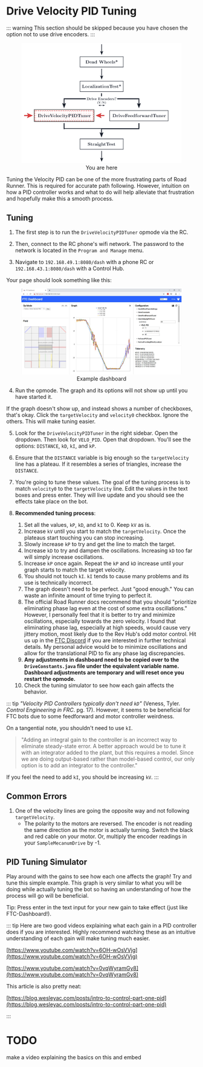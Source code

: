 # Drive Velocity PID Tuning

<HideAyudeWrapper :skipIfDriveEncoders="true">
::: warning
This section should be skipped because you have chosen the option not to use drive encoders.
:::
</HideAyudeWrapper>

<figure align="center">
    <img src="./assets/you-are-here/YouAreHere-DriveVelocityPID-quarter.png">
    <figcaption class="mt-2 text-gray-600 text-center">You are here</figcaption>
</figure>

Tuning the Velocity PID can be one of the more frustrating parts of Road Runner. This is required for accurate path following. However, intuition on how a PID controller works and what to do will help alleviate that frustration and hopefully make this a smooth process.

## Tuning

1. The first step is to run the `DriveVelocityPIDTuner` opmode via the RC.

2. Then, connect to the RC phone's wifi network. The password to the network is located in the `Program and Manage` menu.

3. Navigate to `192.168.49.1:8080/dash` with a phone RC or `192.168.43.1:8080/dash` with a Control Hub.

Your page should look something like this:

<figure align="center">
    <div class="relative">
      <img src="./assets/drive-velocity-pid-tuning/example-dashboard-half.jpg">
      <div class="absolute top-0 left-0 w-full h-full pointer-events-none" style="box-shadow: inset 0 2px 6px 2px rgba(0, 0, 0, 0.06)"></div>
    </div>
    <figcaption class="mt-2 text-sm text-gray-600 text-center">Example dashboard</figcaption>
</figure>

4. Run the opmode. The graph and its options will not show up until you have started it.

If the graph doesn't show up, and instead shows a number of checkboxes, that's okay. Click the `targetVelocity` and `velocity0` checkbox. Ignore the others. This will make tuning easier.

5. Look for the `DriveVelocityPIDTuner` in the right sidebar. Open the dropdown. Then look for `VELO_PID`. Open that dropdown. You'll see the options: `DISTANCE`, `kD`, `kI`, and `kP`.

6. Ensure that the `DISTANCE` variable is big enough so the `targetVelocity` line has a plateau. If it resembles a series of triangles, increase the `DISTANCE`.

7. You're going to tune these values. The goal of the tuning process is to match `velocity0` to the `targetVelocity` line. Edit the values in the text boxes and press enter. They will live update and you should see the effects take place on the bot.

8. **Recommended tuning process**:
   1. Set all the values, `kP`, `kD`, and `kI` to 0. Keep `kV` as is.
   2. Increase `kV` until you start to match the `targetVelocity`. Once the plateaus start touching you can stop increasing.
   3. Slowly increase `kP` to try and get the line to match the target.
   4. Increase `kD` to try and dampen the oscillations. Increasing `kD` too far will simply increase oscillations.
   5. Increase `kP` once again. Repeat the `kP` and `kD` increase until your graph starts to match the target velocity.
   6. You should not touch `kI`. `kI` tends to cause many problems and its use is technically incorrect.
   7. The graph doesn't need to be perfect. Just "good enough." You can waste an infinite amount of time trying to perfect it.
   8. The official Road Runner docs recommend that you should "prioritize eliminating phase lag even at the cost of some extra oscillations." However, I personally feel that it is better to try and minimize oscillations, especially towards the zero velocity. I found that eliminating phase lag, especially at high speeds, would cause very jittery motion, most likely due to the Rev Hub's odd motor control. Hit us up in the [FTC Discord](https://discord.gg/first-tech-challenge) if you are interested in further technical details. My personal advice would be to minimize oscillations and allow for the translational PID to fix any phase lag discrepancies.
   9. **Any adjustments in dashboard need to be copied over to the `DriveConstants.java` file under the equivalent variable name. Dashboard adjustments are temporary and will reset once you restart the opmode.**
   10. Check the tuning simulator to see how each gain affects the behavior.

::: tip
_"Velocity PID Controllers typically don't need `kD`"_ (Veness, Tyler. _Control Engineering in FRC_. pg. 17). However, it seems to be beneficial for FTC bots due to some feedforward and motor controller weirdness.

On a tangential note, you shouldn't need to use `kI`.

> "Adding an integral gain to the controller is an incorrect way to eliminate steady-state error. A better approach would be to tune it with an integrator added to the plant, but this requires a model. Since we are doing output-based rather than model-based control, our only option is to add an integrator to the controller."

If you feel the need to add `kI`, you should be increasing `kV`.
:::

## Common Errors

1. One of the velocity lines are going the opposite way and not following `targetVelocity`.
   - The polarity to the motors are reversed. The encoder is not reading the same direction as the motor is actually turning. Switch the black and red cable on your motor. Or, multiply the encoder readings in your `SampleMecanumDrive` by -1.

## PID Tuning Simulator

<ClientOnly>
  <VeloPIDTuning-PIDTuningSimulator class="m-4" graphHeight="30rem" />
</ClientOnly>

Play around with the gains to see how each one affects the graph! Try and tune this simple example. This graph is very similar to what you will be doing while actually tuning the bot so having an understanding of how the process will go will be beneficial.

Tip: Press enter in the text input for your new gain to take effect (just like FTC-Dashboard!).

::: tip
Here are two good videos explaining what each gain in a PID controller does if you are interested. Highly recommend watching these as an intuitive understanding of each gain will make tuning much easier.

[https://www.youtube.com/watch?v=6OH-wOsVVjg](https://www.youtube.com/watch?v=6OH-wOsVVjg)

[https://www.youtube.com/watch?v=0vqWyramGy8](https://www.youtube.com/watch?v=0vqWyramGy8)

This article is also pretty neat:

[https://blog.wesleyac.com/posts/intro-to-control-part-one-pid](https://blog.wesleyac.com/posts/intro-to-control-part-one-pid)

:::

# TODO

make a video explaining the basics on this and embed
